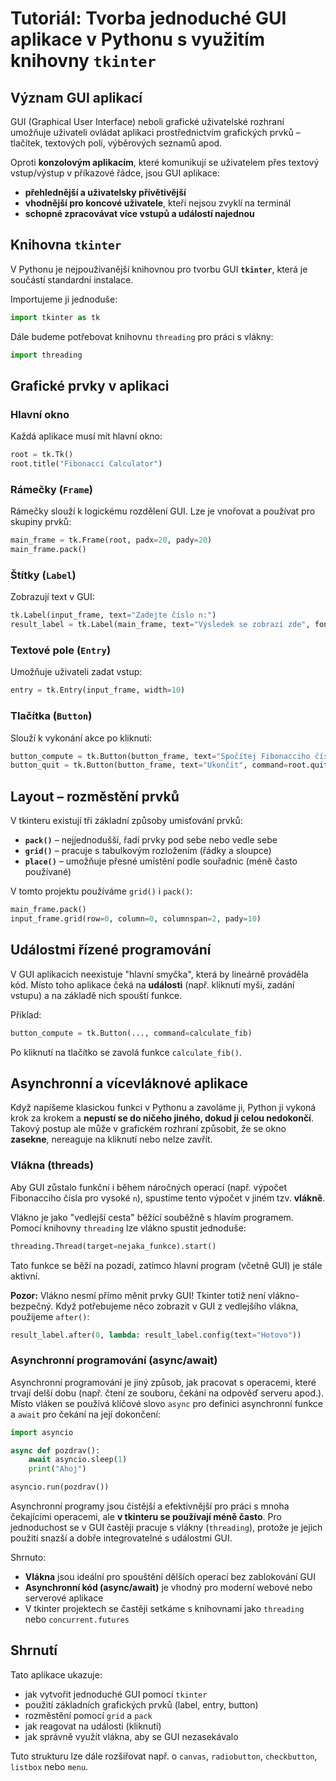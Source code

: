 # Tutoriál: Tvorba jednoduché GUI aplikace v Pythonu s využitím knihovny `tkinter`

## Význam GUI aplikací

GUI (Graphical User Interface) neboli grafické uživatelské rozhraní umožňuje uživateli ovládat aplikaci prostřednictvím grafických prvků – tlačítek, textových polí, výběrových seznamů apod.

Oproti **konzolovým aplikacím**, které komunikují se uživatelem přes textový vstup/výstup v příkazové řádce, jsou GUI aplikace:

- **přehlednější a uživatelsky přívětivější**
- **vhodnější pro koncové uživatele**, kteří nejsou zvyklí na terminál
- **schopné zpracovávat více vstupů a událostí najednou**

## Knihovna `tkinter`

V Pythonu je nejpoužívanější knihovnou pro tvorbu GUI **`tkinter`**, která je součástí standardní instalace.

Importujeme ji jednoduše:
```python
import tkinter as tk
```

Dále budeme potřebovat knihovnu `threading` pro práci s vlákny:
```python
import threading
```

## Grafické prvky v aplikaci

### Hlavní okno

Každá aplikace musí mít hlavní okno:
```python
root = tk.Tk()
root.title("Fibonacci Calculator")
```

### Rámečky (`Frame`)

Rámečky slouží k logickému rozdělení GUI. Lze je vnořovat a používat pro skupiny prvků:
```python
main_frame = tk.Frame(root, padx=20, pady=20)
main_frame.pack()
```

### Štítky (`Label`)

Zobrazují text v GUI:
```python
tk.Label(input_frame, text="Zadejte číslo n:")
result_label = tk.Label(main_frame, text="Výsledek se zobrazí zde", font=("Arial", 12))
```

### Textové pole (`Entry`)

Umožňuje uživateli zadat vstup:
```python
entry = tk.Entry(input_frame, width=10)
```

### Tlačítka (`Button`)

Slouží k vykonání akce po kliknutí:
```python
button_compute = tk.Button(button_frame, text="Spočítej Fibonacciho číslo", command=calculate_fib)
button_quit = tk.Button(button_frame, text="Ukončit", command=root.quit)
```

## Layout – rozměstění prvků

V tkinteru existují tři základní způsoby umisťování prvků:
- **`pack()`** – nejjednodušší, řadí prvky pod sebe nebo vedle sebe
- **`grid()`** – pracuje s tabulkovým rozložením (řádky a sloupce)
- **`place()`** – umožňuje přesné umístění podle souřadnic (méně často používané)

V tomto projektu používáme `grid()` i `pack()`:
```python
main_frame.pack()
input_frame.grid(row=0, column=0, columnspan=2, pady=10)
```

## Událostmi řízené programování

V GUI aplikacích neexistuje "hlavní smyčka", která by lineárně prováděla kód. Místo toho aplikace čeká na **události** (např. kliknutí myši, zadání vstupu) a na základě nich spouští funkce.

Příklad:
```python
button_compute = tk.Button(..., command=calculate_fib)
```
Po kliknutí na tlačítko se zavolá funkce `calculate_fib()`.

## Asynchronní a vícevláknové aplikace

Když napíšeme klasickou funkci v Pythonu a zavoláme ji, Python ji vykoná krok za krokem a **nepustí se do ničeho jiného, dokud ji celou nedokončí**. Takový postup ale může v grafickém rozhraní způsobit, že se okno **zasekne**, nereaguje na kliknutí nebo nelze zavřít.

### Vlákna (threads)

Aby GUI zůstalo funkční i během náročných operací (např. výpočet Fibonacciho čísla pro vysoké `n`), spustíme tento výpočet v jiném tzv. **vlákně**. 

Vlákno je jako "vedlejší cesta" běžící souběžně s hlavím programem. Pomocí knihovny `threading` lze vlákno spustit jednoduše:

```python
threading.Thread(target=nejaka_funkce).start()
```

Tato funkce se běží na pozadí, zatímco hlavní program (včetně GUI) je stále aktivní.

**Pozor:** Vlákno nesmí přímo měnit prvky GUI! Tkinter totiž není vlákno-bezpečný. 
Když potřebujeme něco zobrazit v GUI z vedlejšího vlákna, použijeme `after()`:

```python
result_label.after(0, lambda: result_label.config(text="Hotovo"))
```

### Asynchronní programování (async/await)

Asynchronní programování je jiný způsob, jak pracovat s operacemi, které trvají delší dobu (např. čtení ze souboru, čekání na odpověď serveru apod.). Místo vláken se používá klíčové slovo `async` pro definici asynchronní funkce a `await` pro čekání na její dokončení:

```python
import asyncio

async def pozdrav():
    await asyncio.sleep(1)
    print("Ahoj")

asyncio.run(pozdrav())
```

Asynchronní programy jsou čistější a efektivnější pro práci s mnoha čekajícími operacemi, ale **v tkinteru se používají méně často**. Pro jednoduchost se v GUI častěji pracuje s vlákny (`threading`), protože je jejich použití snazší a dobře integrovatelné s událostmi GUI.

Shrnuto:
- **Vlákna** jsou ideální pro spouštění dělších operací bez zablokování GUI
- **Asynchronní kód (async/await)** je vhodný pro moderní webové nebo serverové aplikace
- V tkinter projektech se častěji setkáme s knihovnami jako `threading` nebo `concurrent.futures`

## Shrnutí

Tato aplikace ukazuje:
- jak vytvořit jednoduché GUI pomocí `tkinter`
- použití základních grafických prvků (label, entry, button)
- rozměstění pomocí `grid` a `pack`
- jak reagovat na události (kliknutí)
- jak správně využít vlákna, aby se GUI nezasekávalo

Tuto strukturu lze dále rozšiřovat např. o `canvas`, `radiobutton`, `checkbutton`, `listbox` nebo `menu`.

